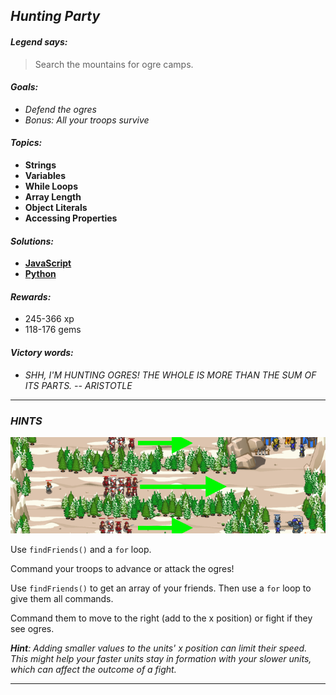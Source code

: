## _Hunting Party_

#### _Legend says:_
> Search the mountains for ogre camps.

#### _Goals:_
+ _Defend the ogres_
+ _Bonus: All your troops survive_

#### _Topics:_
+ **Strings**
+ **Variables**
+ **While Loops**
+ **Array Length**
+ **Object Literals**
+ **Accessing Properties**

#### _Solutions:_
+ **[JavaScript](huntingParty.js)**
+ **[Python](hunting_party.py)**

#### _Rewards:_
+ 245-366 xp
+ 118-176 gems

#### _Victory words:_
+ _SHH, I'M HUNTING OGRES! THE WHOLE IS MORE THAN THE SUM OF ITS PARTS. -- ARISTOTLE_

___

### _HINTS_

![](img/hunting_party.png)

Use `findFriends()` and a `for` loop.

Command your troops to advance or attack the ogres!

Use `findFriends()` to get an array of your friends. Then use a `for` loop to give them all commands.

Command them to move to the right (add to the x position) or fight if they see ogres.

_**Hint**: Adding smaller values to the units' x position can limit their speed. This might help your faster units stay in formation with your slower units, which can affect the outcome of a fight._

___
